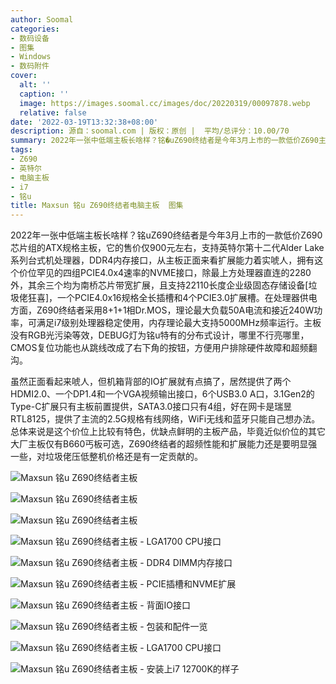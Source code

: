```yaml
---
author: Soomal
categories:
- 数码设备
- 图集
- Windows
- 数码附件
cover:
  alt: ''
  caption: ''
  image: https://images.soomal.cc/images/doc/20220319/00097878.webp
  relative: false
date: '2022-03-19T13:32:38+08:00'
description: 源自：soomal.com | 版权：原创 |  平均/总评分：10.00/70
summary: 2022年一张中低端主板长啥样？铭�uZ690终结者是今年3月上市的一款低价Z690主板，它支持英特尔第十二代Alder Lake系列台式机处理器，从正面来看扩展能力着实唬人，拥有这个价位罕见的四组PCIE4.0速率的NVME接口，除处理器直连的2280外，其余三个均为南桥芯片带宽扩展，且支持22110长度。
tags:
- Z690
- 英特尔
- 电脑主板
- i7
- 铭u
title: Maxsun 铭u Z690终结者电脑主板  图集
---
```


2022年一张中低端主板长啥样？铭uZ690终结者是今年3月上市的一款低价Z690芯片组的ATX规格主板，它的售价仅900元左右，支持英特尔第十二代Alder Lake系列台式机处理器，DDR4内存接口，从主板正面来看扩展能力着实唬人，拥有这个价位罕见的四组PCIE4.0x4速率的NVME接口，除最上方处理器直连的2280外，其余三个均为南桥芯片带宽扩展，且支持22110长度企业级固态存储设备[垃圾佬狂喜]，一个PCIE4.0x16规格全长插槽和4个PCIE3.0扩展槽。在处理器供电方面，Z690终结者采用8+1+1相Dr.MOS，理论最大负载50A电流和接近240W功率，可满足i7级别处理器稳定使用，内存理论最大支持5000MHz频率运行。主板没有RGB光污染等效，DEBUG灯为铭u特有的分布式设计，哪里不行亮哪里，CMOS复位功能也从跳线改成了右下角的按钮，方便用户排除硬件故障和超频翻沟。



虽然正面看起来唬人，但机箱背部的IO扩展就有点搞了，居然提供了两个HDMI2.0、一个DP1.4和一个VGA视频输出接口，6个USB3.0 A口，3.1Gen2的Type-C扩展只有主板前置提供，SATA3.0接口只有4组，好在网卡是瑞昱RTL8125，提供了主流的2.5G规格有线网络，WiFi无线和蓝牙只能自己想办法。总体来说是这个价位上比较有特色，优缺点鲜明的主板产品，毕竟近似价位的其它大厂主板仅有B660丐板可选，Z690终结者的超频性能和扩展能力还是要明显强一些，对垃圾佬压低整机价格还是有一定贡献的。



![Maxsun 铭u Z690终结者主板](https://images.soomal.cc/images/doc/20220319/00097879.webp)



![Maxsun 铭u Z690终结者主板](https://images.soomal.cc/images/doc/20220319/00097880.webp)



![Maxsun 铭u Z690终结者主板](https://images.soomal.cc/images/doc/20220319/00097881.webp)



![Maxsun 铭u Z690终结者主板 - LGA1700 CPU接口](https://images.soomal.cc/images/doc/20220319/00097882.webp)



![Maxsun 铭u Z690终结者主板 - DDR4 DIMM内存接口](https://images.soomal.cc/images/doc/20220319/00097883.webp)



![Maxsun 铭u Z690终结者主板 - PCIE插槽和NVME扩展](https://images.soomal.cc/images/doc/20220319/00097884.webp)



![Maxsun 铭u Z690终结者主板 - 背面IO接口](https://images.soomal.cc/images/doc/20220319/00097885.webp)



![Maxsun 铭u Z690终结者主板 - 包装和配件一览](https://images.soomal.cc/images/doc/20220319/00097886.webp)



![Maxsun 铭u Z690终结者主板 - LGA1700 CPU接口](https://images.soomal.cc/images/doc/20220319/00097887.webp)



![Maxsun 铭u Z690终结者主板 - 安装上i7 12700K的样子](https://images.soomal.cc/images/doc/20220319/00097888.webp)